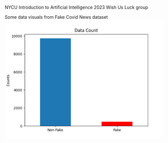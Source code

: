NYCU Introduction to Artificial Intelligence 2023
Wish Us Luck group

Some data visuals from Fake Covid News dataset
![alt text](data_analysis/data_count.png)
